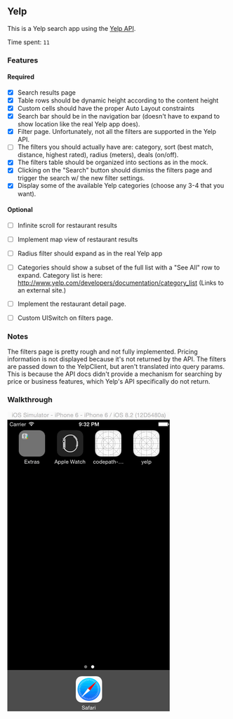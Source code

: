 ## Yelp

This is a Yelp search app using the [Yelp API](http://www.yelp.com/developers/documentation).

Time spent: `11`

### Features

#### Required

- [x] Search results page
- [x] Table rows should be dynamic height according to the content height
- [x] Custom cells should have the proper Auto Layout constraints
- [x] Search bar should be in the navigation bar (doesn't have to expand to show location like the real Yelp app does).
- [X] Filter page. Unfortunately, not all the filters are supported in the Yelp API.
- [ ] The filters you should actually have are: category, sort (best match, distance, highest rated), radius (meters), deals (on/off).
- [X] The filters table should be organized into sections as in the mock.
- [X] Clicking on the "Search" button should dismiss the filters page and trigger the search w/ the new filter settings.
- [X] Display some of the available Yelp categories (choose any 3-4 that you want).

#### Optional

- [ ] Infinite scroll for restaurant results
- [ ] Implement map view of restaurant results
- [ ] Radius filter should expand as in the real Yelp app
- [ ] Categories should show a subset of the full list with a "See All" row to expand. Category list is here: http://www.yelp.com/developers/documentation/category_list (Links to an external site.)
- [ ] Implement the restaurant detail page.
- [ ] Custom UISwitch on filters page.


### Notes

The filters page is pretty rough and not fully implemented. Pricing information is not displayed because it's not returned by the API. The filters are passed down to the YelpClient, but aren't translated into query params. This is because the API docs didn't provide a mechanism for searching by price or business features, which Yelp's API specifically do not return.

### Walkthrough

![Video Walkthrough](demo.gif)


